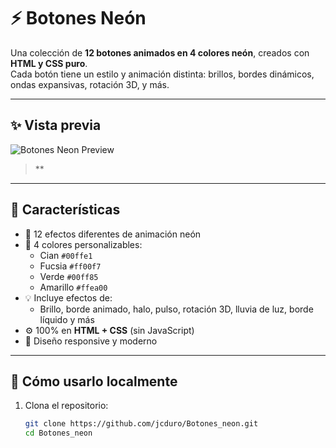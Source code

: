 # ⚡ Botones Neón

Una colección de **12 botones animados en 4 colores neón**, creados con **HTML y CSS puro**.  
Cada botón tiene un estilo y animación distinta: brillos, bordes dinámicos, ondas expansivas, rotación 3D, y más.  

---

## ✨ Vista previa

![Botones Neon Preview](preview.png)

> **

---

## 🧩 Características

- 🎨 12 efectos diferentes de animación neón  
- 🌈 4 colores personalizables:  
  - Cian `#00ffe1`  
  - Fucsia `#ff00f7`  
  - Verde `#00ff85`  
  - Amarillo `#ffea00`  
- 💡 Incluye efectos de:
  - Brillo, borde animado, halo, pulso, rotación 3D, lluvia de luz, borde líquido y más  
- ⚙️ 100% en **HTML + CSS** (sin JavaScript)  
- 🧠 Diseño responsive y moderno  

---

## 🚀 Cómo usarlo localmente

1. Clona el repositorio:
   ```bash
   git clone https://github.com/jcduro/Botones_neon.git
   cd Botones_neon
